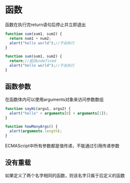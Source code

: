 # 函数

函数在执行完return语句后停止并立即退出

```javascript
function sum(sum1, sum2) {
  return num1 + num2;
  alert("hello world");//不会执行
}

function sum(sum1, sum2) {
  return;//返回undefined
  alert("hello world");//不会执行
}
```



## 函数参数

在函数体内可以使用arguments对象来访问参数数组

```javascript
function sayHi(argu1, argu2) {
  alert("hello" + arguments[0] + arguments[1]);
}

function howManyArgs() {
  alert(arguments.length);
}
```

ECMAScript中所有参数都是值传递，不能通过引用传递参数



## 没有重载

如果定义了两个名字相同的函数，则该名字只属于后定义的函数